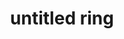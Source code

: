 ---
layout: post
title: "untitled ring"
categories: [jewelry, metal, found, misc]
medium: "brass lamp finials"
image: /assets/images/ring4.jpg
permalink: /ring4/
---